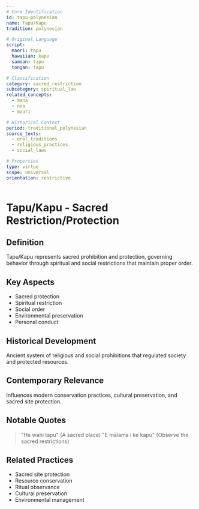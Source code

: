 ```yaml
---
# Core Identification
id: tapu-polynesian
name: Tapu/Kapu
tradition: polynesian

# Original Language
script:
  maori: tapu
  hawaiian: kapu
  samoan: tapu
  tongan: tapu

# Classification
category: sacred_restriction
subcategory: spiritual_law
related_concepts:
  - mana
  - noa
  - mauri

# Historical Context
period: traditional_polynesian
source_texts:
  - oral_traditions
  - religious_practices
  - social_laws

# Properties
type: virtue
scope: universal
orientation: restrictive
---
```


# Tapu/Kapu - Sacred Restriction/Protection

## Definition
Tapu/Kapu represents sacred prohibition and protection, governing behavior through spiritual and social restrictions that maintain proper order.

## Key Aspects
- Sacred protection
- Spiritual restriction
- Social order
- Environmental preservation
- Personal conduct

## Historical Development
Ancient system of religious and social prohibitions that regulated society and protected resources.

## Contemporary Relevance
Influences modern conservation practices, cultural preservation, and sacred site protection.

## Notable Quotes
> "He wahi tapu" (A sacred place)
> "E mālama i ke kapu" (Observe the sacred restrictions)

## Related Practices
- Sacred site protection
- Resource conservation
- Ritual observance
- Cultural preservation
- Environmental management